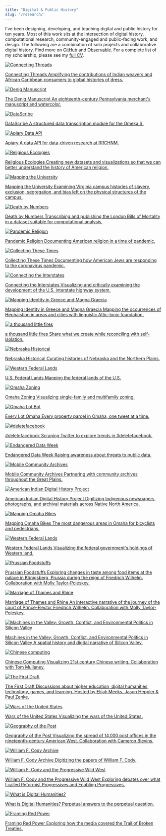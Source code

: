 ```yaml
---
title: "Digital & Public History"
slug: '/research/'
---
```


I've been designing, developing, and teaching digital and public history for ten years. Most of this work sits at the intersection of digital history, computational research, community-engaged and public-facing work, and design. The following are a combination of solo projects and collaborative digital history. Find more on [GitHub](http://github.com/hepplerj) and [Observable](https://observablehq.com/@hepplerj). For a complete list of my scholarship, please see my [full CV](https://jasonheppler.org/files/jah-cv.pdf).

<div class="project-box">

  <a class="project" href="https://connectingthreads.co.uk/">
    <img src="/assets/images/portfolio_ct.jpg" alt="Connecting Threads" loading="lazy" />
    <p class="small"><span class="project-title">Connecting Threads</span> Amplifying the contributions of Indian weavers and African Caribbean consumers to global histories of dress.</p>
  </a>

  
  <a class="project" href="https://denigmanuscript.org">
    <img src="/assets/images/portfolio_denig.png" alt="Denig Manuscript" loading="lazy" />
    <p class="small"><span class="project-title">The Denig Manuscript</span> An eighteenth-century Pennsylvania merchant's manuscript and watercolor.</p>
  </a>

  <a class="project" href="https://datascribe.tech">
    <img src="/assets/images/portfolio_datascribe.png" alt="DataScribe" loading="lazy" />
    <p class="small"><span class="project-title">DataScribe</span> A structured data transcription module for the Omeka S.</p>
  </a>

  <a class="project" href="https://github.com/chnm/dataapi">
    <img src="/assets/images/portfolio_api.png" alt="Apiary Data API" loading="lazy" />
    <p class="small"><span class="project-title">Apiary</span> A data API for data-driven research at RRCHNM.</p>
  </a>

  <a class="project" href="https://religiousecologies.org">
    <img src="/assets/images/portfolio_ecologies.png" alt="Religious Ecologies" loading="lazy" />
    <p class="small"><span class="project-title">Religious Ecologies</span> Creating new datasets and visualizations so that we can better understand the history of American religion.</p>
  </a>

  <a class="project" href="https://mappingtheuniversity.rrchnm.org/">
    <img src="/assets/images/portfolio_mtu.png" alt="Mapping the University" loading="lazy" />
    <p class="small"><span class="project-title">Mapping the University</span> Examining Virginia campus histories of slavery, exclusion, segregation, and bias left on the physical structures of the campus.</p>
  </a>

  <a class="project" href="https://deathbynumbers.org">
    <img src="/assets/images/portfolio_bom.png" alt="Death by Numbers" loading="lazy" />
    <p class="small"><span class="project-title">Death by Numbers</span> Transcribing and publishing the London Bills of Mortality in a dataset suitable for computational analysis.</p>
  </a>

  <a class="project" href="https://pandemicreligion.org/">
    <img src="/assets/images/portfolio_pr.png" alt="Pandemic Religion" loading="lazy" />
    <p class="small"><span class="project-title">Pandemic Religion</span>
    Documenting American religion in a time of pandemic.</p>
  </a>

<a class="project" href="https://collectingthesetimes.org">
    <img src="/assets/images/portfolio_ctt.png" alt="Collecting These Times" loading="lazy" />
    <p class="small"><span class="project-title">Collecting These Times</span> Documenting how American Jews are responding to the coronavirus pandemic. </p>
  </a>

  <a class="project" href="https://www.neh.gov/blog/announcing-new-odh-awards-july-2020">
    <img src="/assets/images/portfolio_interstate.png" alt="Connecting the Interstates" loading="lazy" />
    <p class="small"><span class="project-title">Connecting the Interstates</span> Visualizing and critically examining the development of the U.S. interstate highway system.</p>
  </a>

  <a class="project" href="https://unolibraries.shinyapps.io/mappingidentity/">
    <img src="/assets/images/portfolio_greece.png" alt="Mapping Identity in Greece and Magna Graecia" loading="lazy" />
    <p class="small"><span class="project-title">Mapping Identity in Greece and Magna Graecia</span> Mapping the occurrences of Hephaistion in areas and cities with linguistic Attic-Ionic foundation.</p>
  </a>

  <a class="project" href="https://littlefires.github.io">
    <img src="/assets/images/portfolio_fires.png" alt="a thousand little fires" loading="lazy" />
    <p class="small"><span class="project-title">a thousand little fires</span> Share what we create while reconciling with self-isolation.</p>
  </a>

  <a class="project" href="https://omahahistorical.org">
    <img src="/assets/images/portfolio_omahistorical.png" alt="Nebraska Historical" loading="lazy" />
    <p class="small"><span class="project-title">Nebraska Historical</span> Curating histories of Nebraska and the Northern Plains.</p>
  </a>

  <a class="project" href="https://jasonheppler.org/projects/western-lands/">
    <img src="/assets/images/portfolio_westernlands.png" alt="Western Federal Lands" loading="lazy" />
    <p class="small"><span class="project-title">U.S. Federal Lands</span> Mapping the federal lands of the U.S.</p>
  </a>

  <a class="project" href="https://jasonheppler.org/2019/06/23/omaha-zoning/">
    <img src="/assets/images/portfolio_omazoning.png" alt="Omaha Zoning" loading="lazy" />
    <p class="small"><span class="project-title">Omaha Zoning</span> Visualizing single-family and multifamily zoning.</p>
  </a>

  <a class="project" href="https://twitter.com/everylotoma">
    <img src="/assets/images/portfolio_omalotbot.png" alt="Omaha Lot Bot" loading="lazy" />
    <p class="small"><span class="project-title">Every Lot Omaha</span> Every property parcel in Omaha, one tweet at a time.</p>
  </a>

  <a class="project" href="https://jheppler.shinyapps.io/deletefacebook/">
    <img src="/assets/images/portfolio_deletefacebook.png" alt="#deletefacebook" loading="lazy" />
    <p class="small"><span class="project-title">#deletefacebook</span> Scraping Twitter to explore trends in #deletefacebook.</p>
  </a>

  <a class="project" href="http://endangereddataweek.org">
    <img src="/assets/images/portfolio_edw.png" alt="Endangered Data Week" loading="lazy" />
    <p class="small"><span class="project-title">Endangered Data Week</span> Raising awareness about threats to public data.</p>
  </a>

  <a class="project" href="http://library.unomaha.edu">
    <img src="/assets/images/portfolio_moca.png" alt="Mobile Community Archives" loading="lazy" />
    <p class="small"><span class="project-title">Mobile Community Archives</span> Partnering with community archives throughout the Great Plains.</p>
  </a>

  <a class="project" href="http://aidhp.com">
    <img src="/assets/images/portfolio_aidhp.png" alt="American Indian Digital History Project" loading="lazy" />
    <p class="small"><span class="project-title">American Indian Digital History Project</span> Digitizing Indigenous newspapers, photographs, and archival materials across Native North America.</p>
  </a>

  <a class="project" href="https://jheppler.shinyapps.io/omaha-bikes/">
    <img src="/assets/images/portfolio_omahabikes.png" alt="Mapping Omaha Bikes" loading="lazy" />
    <p class="small"><span class="project-title">Mapping Omaha Bikes</span> The most dangerous areas in Omaha for bicyclists and pedestrians.</p>
  </a>

  <a class="project" href="https://blogwest.org/2016/01/07/federal-policy-western-lands-and-malheur/">
    <img src="/assets/images/portfolio_federallands.png" alt="Western Federal Lands" loading="lazy" />
    <p class="small"><span class="project-title">Western Federal Lands</span> Visualizing the federal government's holdings of Western land.</p>
  </a>

  <a class="project" href="https://koenigsbergfood.weebly.com">
    <img src="/assets/images/portfolio_prussia.png" alt="Prussian Foodstuffs" loading="lazy" />
    <p class="small"><span class="project-title">Prussian Foodstuffs</span> Exploring changes in taste among food items at the palace in Königsberg, Prussia during the reign of Friedrich Wilhelm. Collaboration with Molly Taylor-Poleskey.</p>
  </a>

  <a class="project" href="http://cesta.su.domains/projects/rhine/neatline/show/jdtr">
    <img src="/assets/images/portfolio_marriage.png" alt="Marriage of Thames and Rhine" loading="lazy" />
    <p class="small"><span class="project-title">Marriage of Thames and Rhine</span> An interactive narrative of the journey of the court of Prince-Elector Friedrich Wilhelm. Collaboration with Molly Taylor-Poleskey.</p>
  </a>

  <a class="project" href="http://machinesinthevalley.org">
    <img src="/assets/images/portfolio_machinesvalley.png" alt="Machines in the Valley: Growth, Conflict, and Environmental Politics in Silicon Valley" loading="lazy" />
    <p class="small"><span class="project-title">Machines in the Valley: Growth, Conflict, and Environmental Politics in Silicon Valley</span> A spatial history and digital narrative of Silicon Valley.</p>
  </a>

  <a class="project" href="http://bl.ocks.org/hepplerj/e5d3d5787f348cc3b032">
    <img src="/assets/images/portfolio_chinesecomputing.png" alt="Chinese computing" loading="lazy" />
    <p class="small"><span class="project-title">Chinese Computing</span> Visualizing 21st century Chinese writing. Collaboration with Tom Mullaney.</p>
  </a>

  <a class="project" href="http://fiddly.fm">
    <img src="/assets/images/portfolio_firstdraft.png" alt="The First Draft" loading="lazy" />
    <p class="small"><span class="project-title">The First Draft</span> Discussions about higher education, digital humanities, technology, games, and learning. Hosted by Elijah Meeks, Jason Heppler &amp; Paul Zenke.</p>
  </a>

  <a class="project" href="https://jasonheppler.org/projects/war/">
    <img src="/assets/images/portfolio_war.png" alt="Wars of the United States" loading="lazy" />
    <p class="small"><span class="project-title">Wars of the United States</span> Visualizing the wars of the United States.</p>
  </a>

  <a class="project" href="http://cameronblevins.org/gotp/">
    <img src="/assets/images/portfolio_gotp.png" alt="Geography of the Post" loading="lazy" />
    <p class="small"><span class="project-title">Geography of the Post</span> Visualizing the spread of 14,000 post offices in the nineteenth-century American West. Collaboration with Cameron Blevins.</p>
  </a>

  <a class="project" href="http://codyarchive.org">
    <img src="/assets/images/portfolio_wfc.png" alt="William F. Cody Archive" loading="lazy" />
    <p class="small"><span class="project-title">William F. Cody Archive</span> Digitizing the papers of William F. Cody.</p>
  </a>

  <a class="project" href="https://progressivewildwest.org">
    <img src="/assets/images/portfolio_showindian.png" alt="William F. Cody and the Progressive Wild West" loading="lazy" />
    <p class="small"><span class="project-title">William F. Cody and the Progressive Wild West</span> Exploring debates over what I called Reformist Progressives and Enabling Progressives.</p>
  </a>

  <a class="project" href="http://whatisdigitalhumanities.com">
    <img src="/assets/images/portfolio_widh.png" alt="What is Digital Humanities?" loading="lazy" />
    <p class="small"><span class="project-title">What is Digital Humanities?</span> Perpetual answers to the perpetual question.</p>
  </a>

  <a class="project" href="http://framingredpower.org">
    <img src="/assets/images/portfolio_frp.png" alt="Framing Red Power" loading="lazy" />
    <p class="small"><span class="project-title">Framing Red Power</span> Exploring how the media covered the Trail of Broken Treaties.</p>
  </a>

</div>
